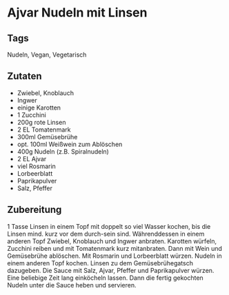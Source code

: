 # Ajvar Nudeln mit Linsen 

## Tags

Nudeln, Vegan, Vegetarisch

## Zutaten 

- Zwiebel, Knoblauch
- Ingwer
- einige Karotten
- 1 Zucchini
- 200g rote Linsen
- 2 EL Tomatenmark 
- 300ml Gemüsebrühe
- opt. 100ml Weißwein zum Ablöschen 
- 400g Nudeln (z.B. Spiralnudeln)
- 2 EL Ajvar 
- viel Rosmarin 
- Lorbeerblatt
- Paprikapulver
- Salz, Pfeffer

## Zubereitung 

1 Tasse Linsen in einem Topf mit doppelt so viel Wasser kochen, bis die Linsen mind. kurz vor dem durch-sein sind. Währenddessen in einem anderen Topf Zwiebel, Knoblauch und Ingwer anbraten. Karotten würfeln, Zucchini reiben und mit Tomatenmark kurz mitanbraten. Dann mit Wein und Gemüsebrühe ablöschen. Mit Rosmarin und Lorbeerblatt würzen. Nudeln in einem anderen Topf kochen. Linsen zu dem Gemüsebrühegatsch dazugeben. Die Sauce mit Salz, Ajvar, Pfeffer und Paprikapulver würzen. Eine beliebige Zeit lang einköcheln lassen. Dann die fertig gekochten Nudeln unter die Sauce heben und servieren. 

